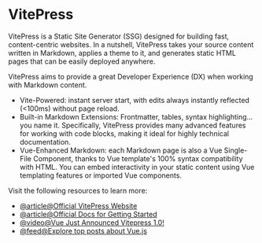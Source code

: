 # VitePress

VitePress is a Static Site Generator (SSG) designed for building fast, content-centric websites. In a nutshell, VitePress takes your source content written in Markdown, applies a theme to it, and generates static HTML pages that can be easily deployed anywhere.

VitePress aims to provide a great Developer Experience (DX) when working with Markdown content.
- Vite-Powered: instant server start, with edits always instantly reflected (<100ms) without page reload.
- Built-in Markdown Extensions: Frontmatter, tables, syntax highlighting... you name it. Specifically, VitePress provides many advanced features for working with code blocks, making it ideal for highly technical documentation.
- Vue-Enhanced Markdown: each Markdown page is also a Vue Single-File Component, thanks to Vue template's 100% syntax compatibility with HTML. You can embed interactivity in your static content using Vue templating features or imported Vue components.

Visit the following resources to learn more:

- [@article@Official VitePress Website](https://vitepress.dev/)
- [@article@Official Docs for Getting Started](https://vitepress.dev/guide/getting-started)
- [@video@Vue Just Announced Vitepress 1.0!](https://www.youtube.com/watch?v=NjaJfQN_zZo)
- [@feed@Explore top posts about Vue.js](https://app.daily.dev/tags/vuejs?ref=roadmapsh)
